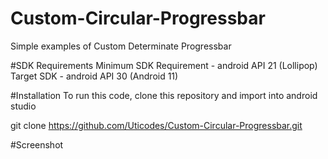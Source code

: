 # Custom-Circular-Progressbar
Simple examples of Custom Determinate Progressbar

#SDK Requirements
Minimum SDK Requirement - android API 21 (Lollipop)
Target SDK - android API 30 (Android 11)

#Installation
To run this code, clone this repository and import into android studio

git clone https://github.com/Uticodes/Custom-Circular-Progressbar.git

#Screenshot
